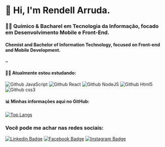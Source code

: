 # 👋 Hi, I'm Rendell Arruda.
  
### 👨‍🔬 Químico & Bacharel em Tecnologia da Informação, focado em Desenvolvimento Mobile e Front-End.
####   Chemist and Bachelor of Information Technology, focused on Front-end and Mobile Development.
~
#### 👨‍💻 Atualmente estou estudando: 
![Github JavaScript](https://img.shields.io/badge/JavaScript-F7DF1E?style=for-the-badge&logo=javascript&logoColor=black)
![Github React](https://img.shields.io/badge/-ReactJs-61DAFB?logo=react&logoColor=white&style=for-the-badge)
![Github NodeJS](https://img.shields.io/badge/Node.js-43853D?style=for-the-badge&logo=node.js&logoColor=white)
![Github Html5](https://img.shields.io/badge/HTML5-E34F26?style=for-the-badge&logo=html5&logoColor=white) 
 ![Github css3](https://img.shields.io/badge/CSS3-1572B6?style=for-the-badge&logo=css3&logoColor=white) 
<!--![Python](https://img.shields.io/badge/Python-3776AB?style=for-the-badge&logo=python&logoColor=white) ![Github React Native](https://img.shields.io/badge/React_Native-20232A?style=for-the-badge&logo=react&logoColor=61DAFB)  -->


#### 📊 Minhas informações aqui no GitHub:


[![Top Langs](https://github-readme-stats.vercel.app/api/top-langs/?username=rendell-arruda&layout=compact&theme=dark)](https://github.com/anuraghazra/github-readme-stats)

### Você pode me achar nas redes sociais:

[![Linkedin Badge](https://img.shields.io/badge/LinkedIn-0077B5?style=for-the-badge&logo=linkedin&logoColor=white&link=link_do_seu_perfil)](https://www.linkedin.com/in/rendell-arruda-5804b4177/)
[![Facebook Badge](https://img.shields.io/badge/Facebook-1877F2?style=for-the-badge&logo=facebook&logoColor=white&link=link_do_seu_perfil)](https://www.facebook.com/rendell.arruda)
[![Instagram Badge](https://img.shields.io/badge/Instagram-E4405F?style=for-the-badge&logo=instagram&logoColor=white&link=link_do_seu_perfil)](https://www.instagram.com/rendellarruda3/)

